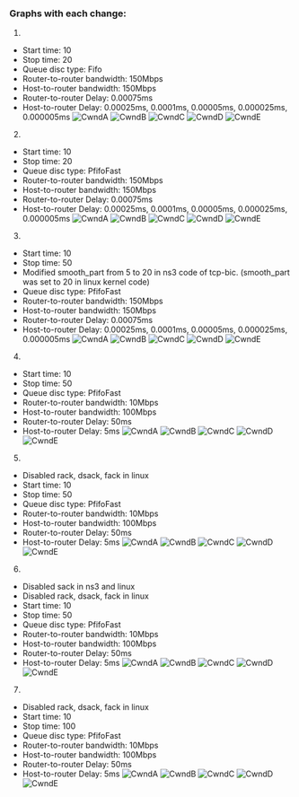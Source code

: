 ### Graphs with each change:

1.
- Start time: 10
- Stop time: 20
- Queue disc type: Fifo
- Router-to-router bandwidth: 150Mbps
- Host-to-router bandwidth: 150Mbps
- Router-to-router Delay: 0.00075ms
- Host-to-router Delay: 0.00025ms, 0.0001ms, 0.00005ms, 0.000025ms, 0.000005ms
![CwndA](https://github.com/mehnazyunus/dce-02-bic-tcp/blob/master/results/1.Fifo/CwndA-both.png)
![CwndB](https://github.com/mehnazyunus/dce-02-bic-tcp/blob/master/results/1.Fifo/CwndB-both.png)
![CwndC](https://github.com/mehnazyunus/dce-02-bic-tcp/blob/master/results/1.Fifo/CwndC-both.png)
![CwndD](https://github.com/mehnazyunus/dce-02-bic-tcp/blob/master/results/1.Fifo/CwndD-both.png)
![CwndE](https://github.com/mehnazyunus/dce-02-bic-tcp/blob/master/results/1.Fifo/CwndE-both.png)

2.
- Start time: 10
- Stop time: 20
- Queue disc type: PfifoFast
- Router-to-router bandwidth: 150Mbps
- Host-to-router bandwidth: 150Mbps
- Router-to-router Delay: 0.00075ms
- Host-to-router Delay: 0.00025ms, 0.0001ms, 0.00005ms, 0.000025ms, 0.000005ms
![CwndA](https://github.com/mehnazyunus/dce-02-bic-tcp/blob/master/results/2.PfifoFast/CwndA.png)
![CwndB](https://github.com/mehnazyunus/dce-02-bic-tcp/blob/master/results/2.PfifoFast/CwndB.png)
![CwndC](https://github.com/mehnazyunus/dce-02-bic-tcp/blob/master/results/2.PfifoFast/CwndC.png)
![CwndD](https://github.com/mehnazyunus/dce-02-bic-tcp/blob/master/results/2.PfifoFast/CwndD.png)
![CwndE](https://github.com/mehnazyunus/dce-02-bic-tcp/blob/master/results/2.PfifoFast/CwndE.png)


3.
- Start time: 10
- Stop time: 50
- Modified smooth_part from 5 to 20 in ns3 code of tcp-bic. (smooth_part was set to 20 in linux kernel code)
- Queue disc type: PfifoFast
- Router-to-router bandwidth: 150Mbps
- Host-to-router bandwidth: 150Mbps
- Router-to-router Delay: 0.00075ms
- Host-to-router Delay: 0.00025ms, 0.0001ms, 0.00005ms, 0.000025ms, 0.000005ms
![CwndA](https://github.com/mehnazyunus/dce-02-bic-tcp/blob/master/results/3.after_building/CwndA-both.png)
![CwndB](https://github.com/mehnazyunus/dce-02-bic-tcp/blob/master/results/3.after_building/CwndB-both.png)
![CwndC](https://github.com/mehnazyunus/dce-02-bic-tcp/blob/master/results/3.after_building/CwndC-both.png)
![CwndD](https://github.com/mehnazyunus/dce-02-bic-tcp/blob/master/results/3.after_building/CwndD-both.png)
![CwndE](https://github.com/mehnazyunus/dce-02-bic-tcp/blob/master/results/3.after_building/CwndE-both.png)



4.
- Start time: 10
- Stop time: 50
- Queue disc type: PfifoFast
- Router-to-router bandwidth: 10Mbps
- Host-to-router bandwidth: 100Mbps
- Router-to-router Delay: 50ms
- Host-to-router Delay: 5ms
![CwndA](https://github.com/mehnazyunus/dce-02-bic-tcp/blob/master/results/4.bandwidth_100/CwndA-both.png)
![CwndB](https://github.com/mehnazyunus/dce-02-bic-tcp/blob/master/results/4.bandwidth_100/CwndB-both.png)
![CwndC](https://github.com/mehnazyunus/dce-02-bic-tcp/blob/master/results/4.bandwidth_100/CwndC-both.png)
![CwndD](https://github.com/mehnazyunus/dce-02-bic-tcp/blob/master/results/4.bandwidth_100/CwndD-both.png)
![CwndE](https://github.com/mehnazyunus/dce-02-bic-tcp/blob/master/results/4.bandwidth_100/CwndE-both.png)


5.
- Disabled rack, dsack, fack in linux
- Start time: 10
- Stop time: 50
- Queue disc type: PfifoFast
- Router-to-router bandwidth: 10Mbps
- Host-to-router bandwidth: 100Mbps
- Router-to-router Delay: 50ms
- Host-to-router Delay: 5ms
![CwndA](https://github.com/mehnazyunus/dce-02-bic-tcp/blob/master/results/6.rack_dsack_fack/CwndA-both.png)
![CwndB](https://github.com/mehnazyunus/dce-02-bic-tcp/blob/master/results/6.rack_dsack_fack/CwndB-both.png)
![CwndC](https://github.com/mehnazyunus/dce-02-bic-tcp/blob/master/results/6.rack_dsack_fack/CwndC-both.png)
![CwndD](https://github.com/mehnazyunus/dce-02-bic-tcp/blob/master/results/6.rack_dsack_fack/CwndD-both.png)
![CwndE](https://github.com/mehnazyunus/dce-02-bic-tcp/blob/master/results/6.rack_dsack_fack/CwndE-both.png)


6.
- Disabled sack in ns3 and linux
- Disabled rack, dsack, fack in linux
- Start time: 10
- Stop time: 50
- Queue disc type: PfifoFast
- Router-to-router bandwidth: 10Mbps
- Host-to-router bandwidth: 100Mbps
- Router-to-router Delay: 50ms
- Host-to-router Delay: 5ms
![CwndA](https://github.com/mehnazyunus/dce-02-bic-tcp/blob/master/results/7.sack_disabled_in_both/CwndA-both.png)
![CwndB](https://github.com/mehnazyunus/dce-02-bic-tcp/blob/master/results/7.sack_disabled_in_both/CwndB-both.png)
![CwndC](https://github.com/mehnazyunus/dce-02-bic-tcp/blob/master/results/7.sack_disabled_in_both/CwndC-both.png)
![CwndD](https://github.com/mehnazyunus/dce-02-bic-tcp/blob/master/results/7.sack_disabled_in_both/CwndD-both.png)
![CwndE](https://github.com/mehnazyunus/dce-02-bic-tcp/blob/master/results/7.sack_disabled_in_both/CwndE-both.png)


7.
- Disabled rack, dsack, fack in linux
- Start time: 10
- Stop time: 100
- Queue disc type: PfifoFast
- Router-to-router bandwidth: 10Mbps
- Host-to-router bandwidth: 100Mbps
- Router-to-router Delay: 50ms
- Host-to-router Delay: 5ms
![CwndA](https://github.com/mehnazyunus/dce-02-bic-tcp/blob/master/results/8.time-10-100/CwndA-both.png)
![CwndB](https://github.com/mehnazyunus/dce-02-bic-tcp/blob/master/results/8.time-10-100/CwndB-both.png)
![CwndC](https://github.com/mehnazyunus/dce-02-bic-tcp/blob/master/results/8.time-10-100/CwndC-both.png)
![CwndD](https://github.com/mehnazyunus/dce-02-bic-tcp/blob/master/results/8.time-10-100/CwndD-both.png)
![CwndE](https://github.com/mehnazyunus/dce-02-bic-tcp/blob/master/results/8.time-10-100/CwndE-both.png)

